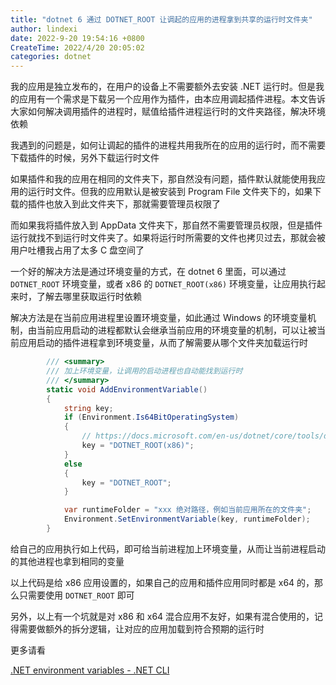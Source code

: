 ```yaml
---
title: "dotnet 6 通过 DOTNET_ROOT 让调起的应用的进程拿到共享的运行时文件夹"
author: lindexi
date: 2022-9-20 19:54:16 +0800
CreateTime: 2022/4/20 20:05:02
categories: dotnet
---
```


我的应用是独立发布的，在用户的设备上不需要额外去安装 .NET 运行时。但是我的应用有一个需求是下载另一个应用作为插件，由本应用调起插件进程。本文告诉大家如何解决调用插件的进程时，赋值给插件进程运行时的文件夹路径，解决环境依赖

<!--more-->


<!-- CreateTime:2022/4/20 20:05:02 -->

<!-- 发布 -->

我遇到的问题是，如何让调起的插件的进程共用我所在的应用的运行时，而不需要下载插件的时候，另外下载运行时文件

如果插件和我的应用在相同的文件夹下，那自然没有问题，插件默认就能使用我应用的运行时文件。但我的应用默认是被安装到 Program File 文件夹下的，如果下载的插件也放入到此文件夹下，那就需要管理员权限了

而如果我将插件放入到 AppData 文件夹下，那自然不需要管理员权限，但是插件运行就找不到运行时文件夹了。如果将运行时所需要的文件也拷贝过去，那就会被用户吐槽我占用了太多 C 盘空间了

一个好的解决方法是通过环境变量的方式，在 dotnet 6 里面，可以通过 `DOTNET_ROOT` 环境变量，或者 x86 的 `DOTNET_ROOT(x86)` 环境变量，让应用执行起来时，了解去哪里获取运行时依赖

解决方法是在当前应用进程里设置环境变量，如此通过 Windows 的环境变量机制，由当前应用启动的进程都默认会继承当前应用的环境变量的机制，可以让被当前应用启动的插件进程拿到环境变量，从而了解需要从哪个文件夹加载运行时

```csharp
        /// <summary>
        /// 加上环境变量，让调用的启动进程也自动能找到运行时
        /// </summary>
        static void AddEnvironmentVariable()
        {
            string key;
            if (Environment.Is64BitOperatingSystem)
            {
                // https://docs.microsoft.com/en-us/dotnet/core/tools/dotnet-environment-variables
                key = "DOTNET_ROOT(x86)";
            }
            else
            {
                key = "DOTNET_ROOT";
            }

            var runtimeFolder = "xxx 绝对路径，例如当前应用所在的文件夹";
            Environment.SetEnvironmentVariable(key, runtimeFolder);
        }
```

给自己的应用执行如上代码，即可给当前进程加上环境变量，从而让当前进程启动的其他进程也拿到相同的变量

以上代码是给 x86 应用设置的，如果自己的应用和插件应用同时都是 x64 的，那么只需要使用 `DOTNET_ROOT` 即可

另外，以上有一个坑就是对 x86 和 x64 混合应用不友好，如果有混合使用的，记得需要做额外的拆分逻辑，让对应的应用加载到符合预期的运行时

更多请看 

[.NET environment variables - .NET CLI](https://docs.microsoft.com/en-us/dotnet/core/tools/dotnet-environment-variables?WT.mc_id=WD-MVP-5003260 )

